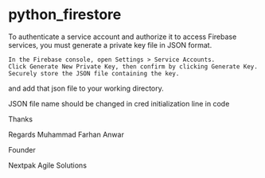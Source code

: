 # python_firestore

To authenticate a service account and authorize it to access Firebase services, you must generate a private key file in JSON format.

    In the Firebase console, open Settings > Service Accounts.
    Click Generate New Private Key, then confirm by clicking Generate Key.
    Securely store the JSON file containing the key.

and add that json file to your working directory.

JSON file name should be changed in cred initialization line in code

Thanks

Regards
Muhammad Farhan Anwar

Founder

Nextpak Agile Solutions
